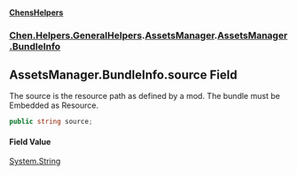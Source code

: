 
#### [ChensHelpers](./index 'index')

### [Chen.Helpers.GeneralHelpers](./ETEQ0RLckShPNesJc2reiw 'Chen.Helpers.GeneralHelpers').[AssetsManager](./A0AsbIQQ4FDaS87xdtpw-A 'Chen.Helpers.GeneralHelpers.AssetsManager').[AssetsManager.BundleInfo](./wCDmKgRKIqivtVzqRtBPbw 'Chen.Helpers.GeneralHelpers.AssetsManager.BundleInfo')

## AssetsManager.BundleInfo.source Field
The source is the resource path as defined by a mod. The bundle must be Embedded as Resource.  
```csharp
public string source;
```

#### Field Value
[System.String](https://docs.microsoft.com/en-us/dotnet/api/System.String 'System.String')  
